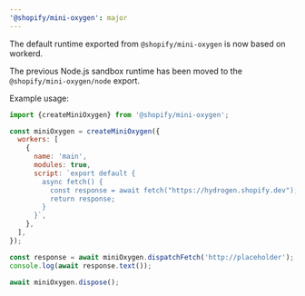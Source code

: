 ```yaml
---
'@shopify/mini-oxygen': major
---
```


The default runtime exported from `@shopify/mini-oxygen` is now based on workerd.

The previous Node.js sandbox runtime has been moved to the `@shopify/mini-oxygen/node` export.

Example usage:

```js
import {createMiniOxygen} from '@shopify/mini-oxygen';

const miniOxygen = createMiniOxygen({
  workers: [
    {
      name: 'main',
      modules: true,
      script: `export default {
        async fetch() {
          const response = await fetch("https://hydrogen.shopify.dev");
          return response;
        }
      }`,
    },
  ],
});

const response = await miniOxygen.dispatchFetch('http://placeholder');
console.log(await response.text());

await miniOxygen.dispose();
```
